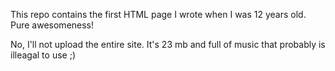 This repo contains the first HTML page I wrote when I was 12 years old. Pure awesomeness!

No, I'll not upload the entire site. It's 23 mb and full of music that probably is illeagal to use ;)